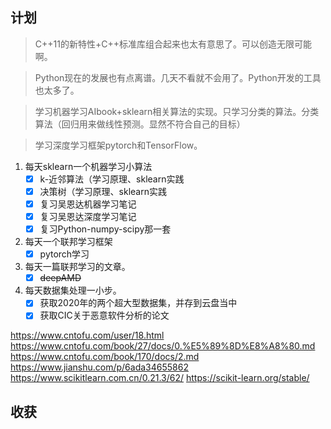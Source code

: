 ## 计划

> C++11的新特性+C++标准库组合起来也太有意思了。可以创造无限可能啊。

> Python现在的发展也有点离谱。几天不看就不会用了。Python开发的工具也太多了。

> 学习机器学习AIbook+sklearn相关算法的实现。只学习分类的算法。分类算法（回归用来做线性预测。显然不符合自己的目标）


> 学习深度学习框架pytorch和TensorFlow。
1. 每天sklearn一个机器学习小算法
   - [x] k-近邻算法（学习原理、sklearn实践
   - [x] 决策树（学习原理、sklearn实践
   - [x] 复习吴恩达机器学习笔记
   - [x] 复习吴恩达深度学习笔记
   - [x] 复习Python-numpy-scipy那一套
2. 每天一个联邦学习框架
   - [x] pytorch学习
3. 每天一篇联邦学习的文章。
   - [x] ~~deepAMD~~
4. 每天数据集处理一小步。
   - [X] 获取2020年的两个超大型数据集，并存到云盘当中
   - [X] 获取CIC关于恶意软件分析的论文

https://www.cntofu.com/user/18.html
https://www.cntofu.com/book/27/docs/0.%E5%89%8D%E8%A8%80.md
https://www.cntofu.com/book/170/docs/2.md
https://www.jianshu.com/p/6ada34655862
https://www.scikitlearn.com.cn/0.21.3/62/
https://scikit-learn.org/stable/
## 收获

